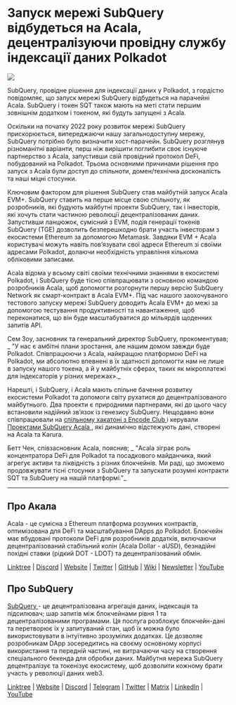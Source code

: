 # Запуск мережі SubQuery відбудеться на Acala, децентралізуючи провідну службу індексації даних Polkadot

![](https://miro.medium.com/max/2400/1*kj_-zZcjeYdYIZVy1atYOg.gif)

SubQuery, провідне рішення для індексації даних у Polkadot, з гордістю повідомляє, що запуск мережі SubQuery відбудеться на парачейні Acala. SubQuery і токен SQT також мають на меті стати першим зовнішнім додатком і токеном, які будуть запущені з Acala.

Оскільки на початку 2022 року розвиток мережі SubQuery прискорюється, випереджаючи нашу загальнодоступну мережу, SubQuery потрібно було визначити хост-парачейн. SubQuery розглянув різноманітні варіанти, перш ніж вирішити поглибити своє існуюче партнерство з Acala, запустивши свій провідний протокол DeFi, побудований на Polkadot. Трьома основними причинами рішення про запуск з Acala були доступ до спільноти, домен/технічна досконалість та наші міцні стосунки.

Ключовим фактором для рішення SubQuery став майбутній запуск Acala EVM+. SubQuery ставить на перше місце свою спільноту, як розробників, які будують майбутні проекти SubQuery, так і інвесторів, які хочуть стати частиною революції децентралізованих даних. Запустивши ланцюжок, сумісний з EVM, подія генерації токенів SubQuery (TGE) дозволить безперешкодно брати участь інвесторам з екосистеми Ethereum за допомогою Metamask. Завдяки EVM + Acala користувачі можуть навіть пов’язувати свої адреси Ethereum зі своїми адресами Polkadot, долаючи необхідність управління кількома обліковими записами.

Acala відома у всьому світі своїми технічними знаннями в екосистемі Polkadot, і SubQuery буде тісно співпрацювати з основною командою розробників Acala, щоб допомогти розгорнути першу версію SubQuery Network як смарт-контракт в Acala EVM+. Під час нашого заохочуваного тестового запуску мережі SubQuery доводить Acala EVM+  до межі за допомогою тестування продуктивності та навантаження, щоб переконатися, що він буде масштабуватися до мільярдів щоденних запитів API.

Сем Зоу, засновник та генеральний директор SubQuery, прокоментував; _ "У нас є амбітні плани зростання, але нашим домом завжди буде Polkadot. Співпрацюючи з Acala, найкращою платформою DeFi на Polkadot, ми абсолютно впевнені в їх здатності допомогти нам не лише в запуску нашого токена, а й у майбутніх сферах, таких як мікроплатежі для індексаторів у різних мережах»._

Нарешті, і SubQuery, і Acala мають спільне бачення розвитку екосистеми Polkadot та допомоги світу рухатися до децентралізованого майбутнього. Два проекти є природними партнерами, які до цього часу встановили надійний зв’язок із генезису SubQuery. Нещодавно вони співпрацювали на [ спільному хакатоні з Encode Club ](https://medium.com/encode-club/polkadot-hack-challenges-7cfeba1a4c0e) і керували [ Проектами SubQuery Acala ](https://subquery.medium.com/subquery-integrates-acala-to-aggregate-and-serve-defi-data-to-polkadot-and-kusama-builders-fc9af6a7aae1), які динамічно відстежують дані, створені на Acala та Karura.

Бетт Чен, співзасновник Acala, пояснив; _ "Acala зіграє роль концентратора DeFi для Polkadot та посадкового майданчика, який агрегує активи та ліквідність з різних блокчейнів. Ми раді, що зможемо продовжувати тісні стосунки з SubQuery та запускати розумні контракти SQT та SubQuery на нашій платформі."_

---

## Про Акала

Acala - це сумісна з Ethereum платформа розумних контрактів, оптимізована для DeFi та масштабування DApps до Polkadot. Блокчейн має вбудовані протоколи DeFi для розробників додатків, включаючи децентралізований стабільний колін (Acala Dollar - aUSD), безнадійні похідні ставки (рідкий DOT - LDOT) та децентралізований обмін.

[Linktree](https://linktr.ee/acalanetwork)  | [Discord](https://discord.gg/vdbFVCH)  | [Website](https://acala.network/)  | [Twitter](https://twitter.com/AcalaNetwork)  | [GitHub](https://github.com/AcalaNetwork/Acala)  | [Wiki](https://github.com/AcalaNetwork/Acala/wiki)  | [Newsletter](https://share.hsforms.com/1X9RxkXk-R62I0VNbATaDXw4h8qc)  | [YouTube](http://youtube.com/c/acalanetwork)

## Про SubQuery

[ SubQuery ](https://subquery.network/) - це децентралізована агрегація даних, індексація та підсилювач; шар запитів між блокчейнами рівня 1 та децентралізованими програмами. Ця послуга розблокує блокчейн-дані та перетворює їх у запитуваний стан, щоб їх можна було використовувати в інтуїтивно зрозумілих додатках. Це дозволяє розробникам DApp зосередитись на своєму основному корпусі використання та передній частині, не витрачаючи часу на створення спеціального бекенда для обробки даних. Майбутня мережа SubQuery децентралізує та токенізує екосистему, щоб дозволити кожному брати участь у революції даних web3.

​​[Linktree](https://linktr.ee/subquerynetwork)  |  [Website](https://subquery.network/)  |  [Discord](https://discord.com/invite/78zg8aBSMG)  |  [Telegram](https://t.me/subquerynetwork)  |  [Twitter](https://twitter.com/subquerynetwork)  |  [Matrix](https://matrix.to/#/#subquery:matrix.org)  |  [LinkedIn](https://www.linkedin.com/company/subquery)  |  [YouTube](https://www.youtube.com/channel/UCi1a6NUUjegcLHDFLr7CqLw)
